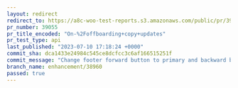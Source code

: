 ```yaml
---
layout: redirect
redirect_to: https://a8c-woo-test-reports.s3.amazonaws.com/public/pr/39055/api/index.html
pr_number: 39055
pr_title_encoded: "On-%2Foffboarding+copy+updates"
pr_test_type: api
last_published: "2023-07-10 17:18:24 +0000"
commit_sha: dca1433e24984c545ce8dcfcc3c6af166515251f
commit_message: "Change footer forward button to primary and backward button to tertia…"
branch_name: enhancement/38960
passed: true
---
```

